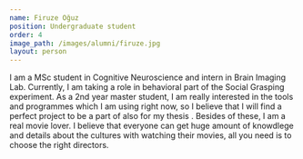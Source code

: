 ```yaml
---
name: Firuze Oğuz
position: Undergraduate student
order: 4
image_path: /images/alumni/firuze.jpg
layout: person
---
```

I am a MSc student in Cognitive Neuroscience and intern in Brain Imaging Lab. Currently, I am taking a role in behavioral part of the Social Grasping experiment. As a 2nd year master student, I am really interested in the tools and programmes which I am using right now, so I believe that I will find a perfect project to be a part of also for my thesis . Besides of these, I am a real movie lover. I believe that everyone can get huge amount of knowdlege and details about the cultures with watching their movies, all you need is to choose the right directors.
